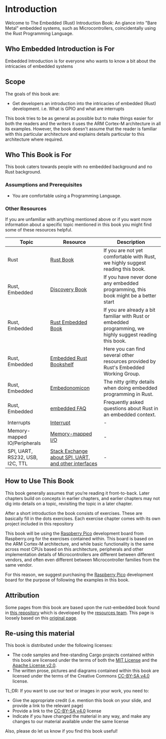 # Introduction

Welcome to The Embedded (Rust) Introduction Book: An glance into "Bare Metal" embedded systems, such as Microcontrollers, coincidentally using the Rust
Programming Language.

## Who Embedded Introduction is For

Embedded Introduction is for everyone who wants to know a bit about the intricacies of embedded systems

## Scope

The goals of this book are:

* Get developers an introduction into the intricacies of embedded (Rust) development. i.e. What is GPIO and what are interrupts

This book tries to be as general as possible but to make things easier for both
the readers and the writers it uses the ARM Cortex-M architecture in all its
examples. However, the book doesn't assume that the reader is familiar with this
particular architecture and explains details particular to this architecture
where required.

## Who This Book is For

This book caters towards people with no embedded background and no Rust background.

### Assumptions and Prerequisites

* You are comfortable using a Programming Language.

### Other Resources

If you are unfamiliar with anything mentioned above or if you want more information about a specific topic mentioned in this book you might find some of these resources helpful.

| Topic        | Resource | Description |
|--------------|----------|-------------|
| Rust         | [Rust Book](https://doc.rust-lang.org/book/) | If you are not yet comfortable with Rust, we highly suggest reading this book. |
| Rust, Embedded | [Discovery Book](https://docs.rust-embedded.org/discovery/) | If you have never done any embedded programming, this book might be a better start |
| Rust, Embedded | [Rust Embedded Book](https://docs.rust-embedded.org/book/) | If you are already a bit familiar with Rust or embedded programming, we highly suggest reading this book. |
| Rust, Embedded | [Embedded Rust Bookshelf](https://docs.rust-embedded.org) | Here you can find several other resources provided by Rust's Embedded Working Group. |
| Rust, Embedded | [Embedonomicon](https://docs.rust-embedded.org/embedonomicon/) | The nitty gritty details when doing embedded programming in Rust. |
| Rust, Embedded | [embedded FAQ](https://docs.rust-embedded.org/faq.html) | Frequently asked questions about Rust in an embedded context. |
| Interrupts | [Interrupt](https://en.wikipedia.org/wiki/Interrupt) | - |
| Memory-mapped IO/Peripherals | [Memory-mapped I/O](https://en.wikipedia.org/wiki/Memory-mapped_I/O) | - |
| SPI, UART, RS232, USB, I2C, TTL | [Stack Exchange about SPI, UART, and other interfaces](https://electronics.stackexchange.com/questions/37814/usart-uart-rs232-usb-spi-i2c-ttl-etc-what-are-all-of-these-and-how-do-th) | - |

## How to Use This Book

This book generally assumes that you’re reading it front-to-back. Later
chapters build on concepts in earlier chapters, and earlier chapters may
not dig into details on a topic, revisiting the topic in a later chapter.

After a short introduction the book consists of exercises. These are basically fill in the dots exercises.
Each exercise chapter comes with its own project included in this repository

This book will be using the [Raspberry Pico] development board from
Raspberry.org for the exercises contained within. This board
is based on the ARM Cortex-M architecture, and while basic functionality is
the same across most CPUs based on this architecture, peripherals and other
implementation details of Microcontrollers are different between different
vendors, and often even different between Microcontroller families from the same
vendor.

For this reason, we suggest purchasing the [Raspberry Pico] development board
for the purpose of following the examples in this book.

[Raspberry Pico]: https://www.raspberrypi.com/documentation/microcontrollers/raspberry-pi-pico.html

## Attribution

Some pages from this book are based upon the rust-embedded book found in [this repository] which is developed by the [resources team].
This page is loosely based on this [original page].

[this repository]: https://github.com/rust-embedded/book
[resources team]: https://github.com/rust-embedded/wg#the-resources-team
[original page]: https://docs.rust-embedded.org/book/intro/index.html

## Re-using this material

This book is distributed under the following licenses:

* The code samples and free-standing Cargo projects contained within this book are licensed under the terms of both the [MIT License] and the [Apache License v2.0].
* The written prose, pictures and diagrams contained within this book are licensed under the terms of the Creative Commons [CC-BY-SA v4.0] license.

[MIT License]: https://opensource.org/licenses/MIT
[Apache License v2.0]: http://www.apache.org/licenses/LICENSE-2.0
[CC-BY-SA v4.0]: https://creativecommons.org/licenses/by-sa/4.0/legalcode

TL;DR: If you want to use our text or images in your work, you need to:

* Give the appropriate credit (i.e. mention this book on your slide, and provide a link to the relevant page)
* Provide a link to the [CC-BY-SA v4.0] license
* Indicate if you have changed the material in any way, and make any changes to our material available under the same license

Also, please do let us know if you find this book useful!
